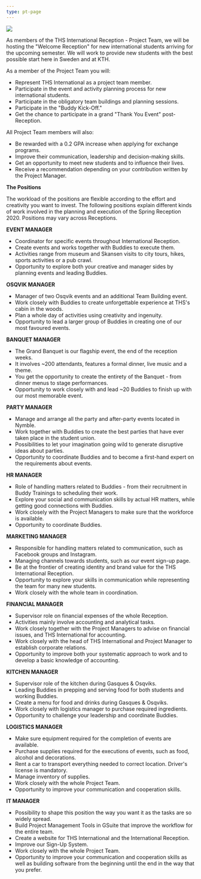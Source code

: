 ```yaml
---
type: pt-page
---
```

![](/./pt-collage-4.jpg)

As members of the THS International Reception - Project Team, we will be hosting the "Welcome Reception" for new international students arriving for the upcoming semester. We will work to provide new students with the best possible start here in Sweden and at KTH.

As a member of the Project Team you will:

* Represent THS International as a project team member.
* Participate in the event and activity planning process for new international students.
* Participate in the obligatory team buildings and planning sessions.
* Participate in the "Buddy Kick-Off."
* Get the chance to participate in a grand "Thank You Event" post-Reception.

All Project Team members will also:

* Be rewarded with a 0.2 GPA increase when applying for exchange programs.
* Improve their communication, leadership and decision-making skills.
* Get an opportunity to meet new students and to influence their lives.
* Receive a recommendation depending on your contribution written by the Project Manager.

**The Positions**

The workload of the positions are flexible according to the effort and creativity you want to invest. The following positions explain different kinds of work involved in the planning and execution of the Spring Reception 2020. Positions may vary across Receptions. 

**EVENT MANAGER**

* Coordinator for specific events throughout International Reception.
* Create events and works together with Buddies to execute them.
* Activities range from museum and Skansen visits to city tours, hikes, sports activities or a pub crawl.
* Opportunity to explore both your creative and manager sides by planning events and leading Buddies.

**OSQVIK MANAGER**

* Manager of two Osqvik events and an additional Team Building event.
* Work closely with Buddies to create unforgettable experience at THS's cabin in the woods.
* Plan a whole day of activities using creativity and ingenuity. 
* Opportunity to lead a larger group of Buddies in creating one of our most favoured events.

**BANQUET MANAGER**

* The Grand Banquet is our flagship event, the end of the reception weeks.
* It involves ~200 attendants, features a formal dinner, live music and a theme.
* You get the opportunity to create the entirety of the Banquet - from dinner menus to stage performances.
* Opportunity to work closely with and lead ~20 Buddies to finish up with our most memorable event.

**PARTY MANAGER**

* Manage and arrange all the party and after-party events located in Nymble.
* Work together with Buddies to create the best parties that have ever taken place in the student union.
* Possibilities to let your imagination going wild to generate disruptive ideas about parties.
* Opportunity to coordinate Buddies and to become a first-hand expert on the requirements about events.

**HR MANAGER**

* Role of handling matters related to Buddies - from their recruitment in Buddy Trainings to scheduling their work.
* Explore your social and communication skills by actual HR matters, while getting good connections with Buddies.
* Work closely with the Project Managers to make sure that the workforce is available.
* Opportunity to coordinate Buddies.

**MARKETING MANAGER**

* Responsible for handling matters related to communication, such as Facebook groups and Instagram.
* Managing channels towards students, such as our event sign-up page.
* Be at the frontier of creating identity and brand value for the THS International Reception.
* Opportunity to explore your skills in communication while representing the team for many new students.
* Work closely with the whole team in coordination.

**FINANCIAL MANAGER**

* Supervisor role on financial expenses of the whole Reception.
* Activities mainly involve accounting and analytical tasks.
* Work closely together with the Project Managers to advise on financial issues, and THS International for accounting.
* Work closely with the head of THS International and Project Manager to establish corporate relations.
* Opportunity to improve both your systematic approach to work and to develop a basic knowledge of accounting.

**KITCHEN MANAGER**

* Supervisor role of the kitchen during Gasques & Osqviks.
* Leading Buddies in prepping and serving food for both students and working Buddies.
* Create a menu for food and drinks during Gasques & Osqviks.
* Work closely with logistics manager to purchase required ingredients.
* Opportunity to challenge your leadership and coordinate Buddies.

**LOGISTICS MANAGER**

* Make sure equipment required for the completion of events are available.
* Purchase supplies required for the executions of events, such as food, alcohol and decorations.
* Rent a car to transport everything needed to correct location. Driver's license is mandatory.
* Manage inventory of supplies.
* Work closely with the whole Project Team.
* Opportunity to improve your communication and cooperation skills.

**IT MANAGER**

* Possibility to shape this position the way you want it as the tasks are so widely spread.
* Build Project Management Tools in GSuite that improve the workflow for the entire team.
* Create a website for THS International and the International Reception.
* Improve our Sign-Up System.
* Work closely with the whole Project Team.
* Opportunity to improve your communication and cooperation skills as well as building software from the beginning until the end in the way that you prefer.
